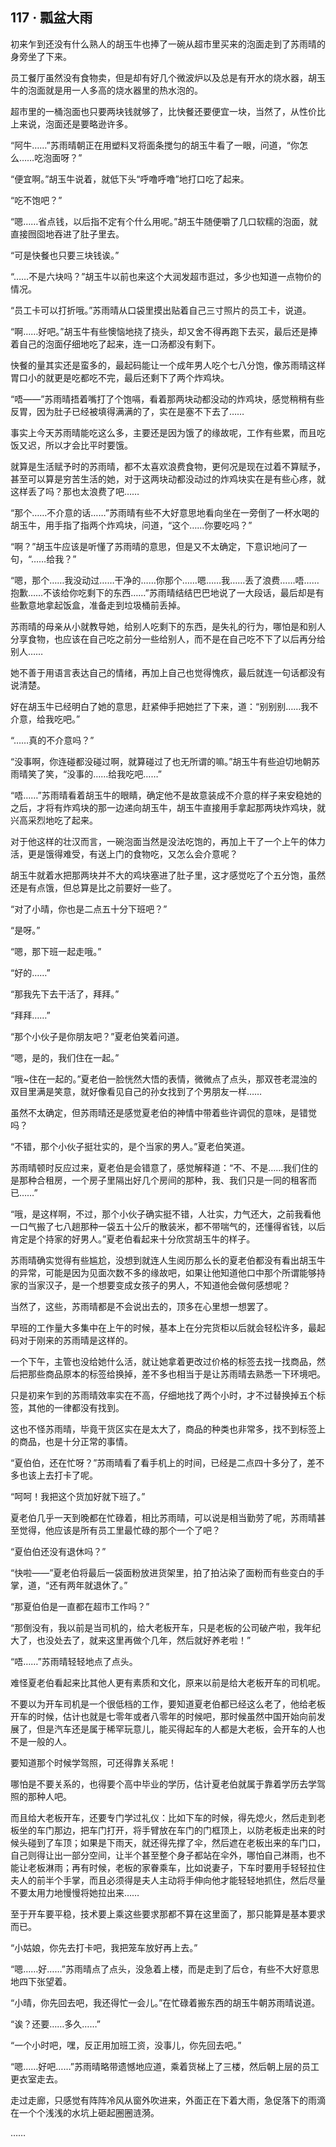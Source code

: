 ## 117 · 瓢盆大雨

初来乍到还没有什么熟人的胡玉牛也捧了一碗从超市里买来的泡面走到了苏雨晴的身旁坐了下来。

员工餐厅虽然没有食物卖，但是却有好几个微波炉以及总是有开水的烧水器，胡玉牛的泡面就是用一人多高的烧水器里的热水泡的。

超市里的一桶泡面也只要两块钱就够了，比快餐还要便宜一块，当然了，从性价比上来说，泡面还是要略逊许多。

“阿牛……”苏雨晴朝正在用塑料叉将面条搅匀的胡玉牛看了一眼，问道，“你怎么……吃泡面呀？”

“便宜啊。”胡玉牛说着，就低下头“呼噜呼噜”地打口吃了起来。

“吃不饱吧？”

“嗯……省点钱，以后指不定有个什么用呢。”胡玉牛随便嚼了几口软糯的泡面，就直接囫囵地吞进了肚子里去。

“可是快餐也只要三块钱诶。”

“……不是六块吗？”胡玉牛以前也来这个大润发超市逛过，多少也知道一点物价的情况。

“员工卡可以打折哦。”苏雨晴从口袋里摸出贴着自己三寸照片的员工卡，说道。

“啊……好吧。”胡玉牛有些懊恼地挠了挠头，却又舍不得再跑下去买，最后还是捧着自己的泡面仔细地吃了起来，连一口汤都没有剩下。

快餐的量其实还是蛮多的，最起码能让一个成年男人吃个七八分饱，像苏雨晴这样胃口小的就更是吃都吃不完，最后还剩下了两个炸鸡块。

“唔——”苏雨晴捂着嘴打了个饱嗝，看着那两块动都没动的炸鸡块，感觉稍稍有些反胃，因为肚子已经被填得满满的了，实在是塞不下去了……

事实上今天苏雨晴能吃这么多，主要还是因为饿了的缘故呢，工作有些累，而且吃饭又迟，所以才会比平时要饿。

就算是生活赋予时的苏雨晴，都不太喜欢浪费食物，更何况是现在过着不算赋予，甚至可以算是穷苦生活的她，对于这两块动都没动过的炸鸡块实在是有些心疼，就这样丢了吗？那也太浪费了吧……

“那个……不介意的话……”苏雨晴有些不大好意思地看向坐在一旁倒了一杯水喝的胡玉牛，用手指了指两个炸鸡块，问道，“这个……你要吃吗？”

“啊？”胡玉牛应该是听懂了苏雨晴的意思，但是又不太确定，下意识地问了一句，“……给我？”

“嗯，那个……我没动过……干净的……你那个……嗯……我……丢了浪费……唔……抱歉……不该给你吃剩下的东西……”苏雨晴结结巴巴地说了一大段话，最后却是有些歉意地拿起饭盒，准备走到垃圾桶前丢掉。

苏雨晴的母亲从小就教导她，给别人吃剩下的东西，是失礼的行为，哪怕是和别人分享食物，也应该在自己吃之前分一些给别人，而不是在自己吃不下了以后再分给别人……

她不善于用语言表达自己的情绪，再加上自己也觉得愧疚，最后就连一句话都没有说清楚。

好在胡玉牛已经明白了她的意思，赶紧伸手把她拦了下来，道：“别别别……我不介意，给我吃吧。”

“……真的不介意吗？”

“没事啊，你连碰都没碰过啊，就算碰过了也无所谓的嘛。”胡玉牛有些迫切地朝苏雨晴笑了笑，“没事的……给我吃吧……”

“唔……”苏雨晴看着胡玉牛的眼睛，确定他不是故意装成不介意的样子来安稳她的之后，才将有炸鸡块的那一边递向胡玉牛，胡玉牛直接用手拿起那两块炸鸡块，就兴高采烈地吃了起来。

对于他这样的壮汉而言，一碗泡面当然是没法吃饱的，再加上干了一个上午的体力活，更是饿得难受，有送上门的食物吃，又怎么会介意呢？

胡玉牛就着水把那两块并不大的鸡块塞进了肚子里，这才感觉吃了个五分饱，虽然还是有点饿，但总算是比之前要好一些了。

“对了小晴，你也是二点五十分下班吧？”

“是呀。”

“嗯，那下班一起走哦。”

“好的……”

“那我先下去干活了，拜拜。”

“拜拜……”

“那个小伙子是你朋友吧？”夏老伯笑着问道。

“嗯，是的，我们住在一起。”

“哦~住在一起的。”夏老伯一脸恍然大悟的表情，微微点了点头，那双苍老混浊的双目里满是笑意，就好像看见自己的孙女找到了个男朋友一样……

虽然不太确定，但苏雨晴还是感觉夏老伯的神情中带着些许调侃的意味，是错觉吗？

“不错，那个小伙子挺壮实的，是个当家的男人。”夏老伯笑道。

苏雨晴顿时反应过来，夏老伯是会错意了，感觉解释道：“不、不是……我们住的是那种合租房，一个房子里隔出好几个房间的那种，我、我们只是一同的租客而已……”

“哦，是这样啊，不过，那个小伙子确实挺不错，人壮实，力气还大，之前我看他一口气搬了七八趟那种一袋五十公斤的散装米，都不带喘气的，还懂得省钱，以后肯定是个持家的好男人。”夏老伯看起来十分欣赏胡玉牛的样子。

苏雨晴确实觉得有些尴尬，没想到就连人生阅历那么长的夏老伯都没有看出胡玉牛的异常，可能是因为见面次数不多的缘故吧，如果让他知道他口中那个所谓能够持家的当家汉子，是一个想要变成女孩子的男人，不知道他会做何感想呢？

当然了，这些，苏雨晴都是不会说出去的，顶多在心里想一想罢了。

早班的工作量大多集中在上午的时候，基本上在分完货柜以后就会轻松许多，最起码对于刚来的苏雨晴是这样的。

一个下午，主管也没给她什么活，就让她拿着更改过价格的标签去找一找商品，然后把那些商品原本的标签给换掉，差不多也相当于是让苏雨晴去熟悉一下环境吧。

只是初来乍到的苏雨晴效率实在不高，仔细地找了两个小时，才不过替换掉五个标签，其他的一律都没有找到。

这也不怪苏雨晴，毕竟干货区实在是太大了，商品的种类也非常多，找不到标签上的商品，也是十分正常的事情。

“夏伯伯，还在忙呀？”苏雨晴看了看手机上的时间，已经是二点四十多分了，差不多也该上去打卡了呢。

“呵呵！我把这个货加好就下班了。”

夏老伯几乎一天到晚都在忙碌着，相比苏雨晴，可以说是相当勤劳了呢，苏雨晴甚至觉得，他应该是所有员工里最忙碌的那个一个了吧？

“夏伯伯还没有退休吗？”

“快啦——”夏老伯将最后一袋面粉放进货架里，拍了拍沾染了面粉而有些变白的手掌，道，“还有两年就退休了。”

“那夏伯伯是一直都在超市工作吗？”

“那倒没有，我以前是当司机的，给大老板开车，只是老板的公司破产啦，我年纪大了，也没处去了，就来这里再做个几年，然后就好养老啦！”

“唔……”苏雨晴轻轻地点了点头。

难怪夏老伯看起来比其他人更有素质和文化，原来以前是给大老板开车的司机呢。

不要以为开车司机是一个很低档的工作，要知道夏老伯都已经这么老了，他给老板开车的时候，估计也就是七零年或者八零年的时候吧，那时候虽然中国开始向前发展了，但是汽车还是属于稀罕玩意儿，能买得起车的人都是大老板，会开车的人也不是一般的人。

要知道那个时候学驾照，可还得靠关系呢！

哪怕是不要关系的，也得要个高中毕业的学历，估计夏老伯就属于靠着学历去学驾照的那种人吧。

而且给大老板开车，还要专门学过礼仪：比如下车的时候，得先熄火，然后走到老板坐的车门那边，把车门打开，将手臂放在车门的门框顶上，以防老板走出来的时候头碰到了车顶；如果是下雨天，就还得先撑了伞，然后遮在老板出来的车门口，自己则得让出一部分空间，让半个甚至整个身子都站在伞外，哪怕自己淋雨，也不能让老板淋雨；再有时候，老板的家眷乘车，比如说妻子，下车时要用手轻轻拉住夫人的前半个手掌，而且必须得是夫人主动将手伸向他才能轻轻地抓住，然后尽量不要太用力地慢慢将她拉出来……

至于开车要平稳，技术要上乘这些要求那都不算在这里面了，那只能算是基本要求而已。

“小姑娘，你先去打卡吧，我把笼车放好再上去。”

“嗯……好……”苏雨晴点了点头，没急着上楼，而是走到了后仓，有些不大好意思地四下张望着。

“小晴，你先回去吧，我还得忙一会儿。”在忙碌着搬东西的胡玉牛朝苏雨晴说道。

“诶？还要……多久……”

“一个小时吧，嘿，反正用加班工资，没事儿，你先回去吧。”

“嗯……好吧……”苏雨晴略带遗憾地应道，乘着货梯上了三楼，然后朝上层的员工更衣室走去。

走过走廊，只感觉有阵阵冷风从窗外吹进来，外面正在下着大雨，急促落下的雨滴在一个个浅浅的水坑上砸起圈圈涟漪。

……
